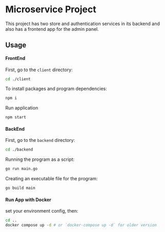 # Microservice Project

This project has two store and authentication services in its backend and also has a frontend app for the admin panel.

## Usage 
#### FrontEnd
First, go to the `client` directory:
```bash
cd ./client
```
To install packages and program dependencies:
```bash
npm i
```

Run application
```bash
npm start
```

#### BackEnd
First, go to the `backend` directory:
```bash
cd ./backend
```
Running the program as a script:
```bash
go run main.go
```
Creating an executable file for the program:
```bash
go build main
```


#### Run App with Docker
set your environment config, then:
```bash
cd ..
docker compose up -d # or `docker-compose up -d` for older version
